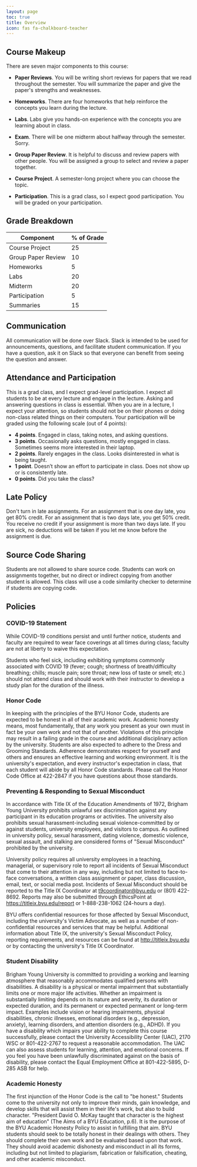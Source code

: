 ```yaml
---
layout: page
toc: true
title: Overview
icon: fas fa-chalkboard-teacher
---
```


## Course Makeup

There are seven major components to this course:

- **Paper Reviews**. You will be writing short reviews for papers that we read throughout the semester. You will summarize the paper and give the paper's strengths and weaknesses.

- **Homeworks**. There are four homeworks that help reinforce the concepts you learn during the lecture.

- **Labs**. Labs give you hands-on experience with the concepts you are learning about in class.

- **Exam**. There will be one midterm about halfway through the semester. Sorry.

- **Group Paper Review**. It is helpful to discuss and review papers with other people. You will be assigned a group to select and review a paper together.

- **Course Project**. A semester-long project where you can choose the topic.

- **Participation**. This is a grad class, so I expect good participation. You will be graded on your participation.

## Grade Breakdown

| Component          | % of Grade |
| ------------------ | ---------- |
| Course Project     | 25         |
| Group Paper Review | 10         |
| Homeworks          | 5          |
| Labs               | 20         |
| Midterm            | 20         |
| Participation      | 5          |
| Summaries          | 15         |


## Communication
All communication will be done over Slack. Slack is intended to be used for announcements, questions, and facilitate student communication. If you have a question, ask it on Slack so that everyone can benefit from seeing the question and answer. 

## Attendance and Participation
This is a grad class, and I expect grad-level participation. I expect all students to be at every lecture and engage in the lecture. Asking and answering questions in class is essential. When you are in a lecture, I expect your attention, so students should not be on their phones or doing non-class related things on their computers. Your participation will be graded using the following scale (out of 4 points):

 - **4 points**. Engaged in class, taking notes, and asking questions. 
 - **3 points**. Occasionally asks questions, mostly engaged in class. Sometimes seems more interested in their laptop.
 - **2 points**. Rarely engages in the class. Looks disinterested in what is being taught. 
 - **1 point**. Doesn’t show an effort to participate in class. Does not show up or is consistently late.
 - **0 points**. Did you take the class?

## Late Policy
Don't turn in late assignments. For an assignment that is one day late, you get 80% credit. For an assignment that is two days late, you get 50% credit. You receive no credit if your assignment is more than two days late. If you are sick, no deductions will be taken if you let me know before the assignment is due.

## Source Code Sharing
Students are not allowed to share source code. Students can work on assignments together, but no direct or indirect copying from another student is allowed. This class will use a code similarity checker to determine if students are copying code.

## Policies

### COVID-19 Statement
While COVID-19 conditions persist and until further notice, students and faculty are required to wear face coverings at all times during class; faculty are not at liberty to waive this expectation.

Students who feel sick, including exhibiting symptoms commonly associated with COVID 19 (fever; cough; shortness of breath/difficulty breathing; chills; muscle pain; sore throat; new loss of taste or smell; etc.) should not attend class and should work with their instructor to develop a study plan for the duration of the illness.

### Honor Code
In keeping with the principles of the BYU Honor Code, students are expected to be honest in all of their academic work. Academic honesty means, most fundamentally, that any work you present as your own must in fact be your own work and not that of another. Violations of this principle may result in a failing grade in the course and additional disciplinary action by the university. Students are also expected to adhere to the Dress and Grooming Standards. Adherence demonstrates respect for yourself and others and ensures an effective learning and working environment. It is the university's expectation, and every instructor's expectation in class, that each student will abide by all Honor Code standards. Please call the Honor Code Office at 422-2847 if you have questions about those standards.

### Preventing & Responding to Sexual Misconduct
In accordance with Title IX of the Education Amendments of 1972, Brigham Young University prohibits unlawful sex discrimination against any participant in its education programs or activities. The university also prohibits sexual harassment-including sexual violence-committed by or against students, university employees, and visitors to campus. As outlined in university policy, sexual harassment, dating violence, domestic violence, sexual assault, and stalking are considered forms of "Sexual Misconduct" prohibited by the university.

University policy requires all university employees in a teaching, managerial, or supervisory role to report all incidents of Sexual Misconduct that come to their attention in any way, including but not limited to face-to-face conversations, a written class assignment or paper, class discussion, email, text, or social media post. Incidents of Sexual Misconduct should be reported to the Title IX Coordinator at t9coordinator@byu.edu or (801) 422-8692. Reports may also be submitted through EthicsPoint at https://titleix.byu.edu/report or 1-888-238-1062 (24-hours a day).

BYU offers confidential resources for those affected by Sexual Misconduct, including the university's Victim Advocate, as well as a number of non-confidential resources and services that may be helpful. Additional information about Title IX, the university's Sexual Misconduct Policy, reporting requirements, and resources can be found at http://titleix.byu.edu or by contacting the university's Title IX Coordinator.

### Student Disability
Brigham Young University is committed to providing a working and learning atmosphere that reasonably accommodates qualified persons with disabilities. A disability is a physical or mental impairment that substantially limits one or more major life activities. Whether an impairment is substantially limiting depends on its nature and severity, its duration or expected duration, and its permanent or expected permanent or long-term impact. Examples include vision or hearing impairments, physical disabilities, chronic illnesses, emotional disorders (e.g., depression, anxiety), learning disorders, and attention disorders (e.g., ADHD). If you have a disability which impairs your ability to complete this course successfully, please contact the University Accessibility Center (UAC), 2170 WSC or 801-422-2767 to request a reasonable accommodation. The UAC can also assess students for learning, attention, and emotional concerns. If you feel you have been unlawfully discriminated against on the basis of disability, please contact the Equal Employment Office at 801-422-5895, D-285 ASB for help.

### Academic Honesty
The first injunction of the Honor Code is the call to "be honest." Students come to the university not only to improve their minds, gain knowledge, and develop skills that will assist them in their life's work, but also to build character. "President David O. McKay taught that character is the highest aim of education" (The Aims of a BYU Education, p.6). It is the purpose of the BYU Academic Honesty Policy to assist in fulfilling that aim. BYU students should seek to be totally honest in their dealings with others. They should complete their own work and be evaluated based upon that work. They should avoid academic dishonesty and misconduct in all its forms, including but not limited to plagiarism, fabrication or falsification, cheating, and other academic misconduct.

